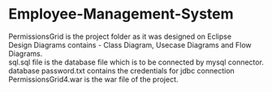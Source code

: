 # Employee-Management-System  
  
PermissionsGrid is the project folder as it was designed on Eclipse   
Design Diagrams contains - Class Diagram, Usecase Diagrams and Flow Diagrams.  
sql.sql file is the database file which is to be connected by mysql connector.  
database password.txt contains the credentials for jdbc connection  
PermissionsGrid4.war is the war file of the project.  
